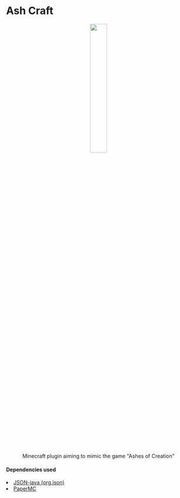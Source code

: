 # Ash Craft
<p align="center"> 
  <img src="https://ashesofcreation.wiki/images/thumb/c/cb/ashes-of-creation-new-logo.png/450px-ashes-of-creation-new-logo.png" width="30%">
  <br>
  Minecraft plugin aiming to mimic the game "Ashes of Creation"
</p>


#### Dependencies used
<li><a href="https://mvnrepository.com/artifact/org.json/json">JSON-java (org.json)</a></li>
<li><a href="https://papermc.io/">PaperMC</a></li>

